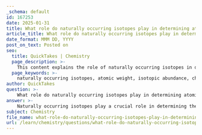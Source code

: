 ```yaml
---
_schema: default
id: 167253
date: 2025-01-31
title: What role do naturally occurring isotopes play in determining atomic weight?
article_title: What role do naturally occurring isotopes play in determining atomic weight?
date_format: MMM DD, YYYY
post_on_text: Posted on
seo:
  title: QuickTakes | Chemistry
  page_description: >-
    This content explains the role of naturally occurring isotopes in determining atomic weight, emphasizing how the weighted average of the isotopes' masses and their abundances contribute to the atomic weight of elements like chlorine.
  page_keywords: >-
    naturally occurring isotopes, atomic weight, isotopic abundance, chlorine isotopes, atomic mass, chemistry, physics, weighted average, periodic table, MCAT preparation
author: QuickTakes
question: >-
    What role do naturally occurring isotopes play in determining atomic weight?
answer: >-
    Naturally occurring isotopes play a crucial role in determining the atomic weight of an element. Atomic weight is defined as the weighted average of the masses of all naturally occurring isotopes of an element, taking into account their relative abundances in nature. This means that the atomic weight reflects not just the mass of the isotopes themselves, but also how common each isotope is.\n\nFor example, chlorine has two stable isotopes: chlorine-35 and chlorine-37. The atomic weight of chlorine is approximately 35.5 AMU, which is calculated based on the natural abundance of these isotopes—about 75% of chlorine found in nature is chlorine-35, while about 25% is chlorine-37. The calculation for atomic weight can be expressed as:\n\n$$\n\text{Atomic Weight} = \frac{(\text{mass of isotope 1} \times \text{abundance of isotope 1}) + (\text{mass of isotope 2} \times \text{abundance of isotope 2})}{100}\n$$\n\nIn this case, the contribution of each isotope to the atomic weight is weighted by its abundance, leading to an atomic weight that is closer to the mass of the more abundant isotope (chlorine-35) than to the less abundant one (chlorine-37).\n\nThis concept is essential for understanding how atomic weights are reported on the periodic table and is particularly important for fields such as chemistry and physics, where precise measurements of atomic properties are necessary. The distinction between atomic mass (the mass of a specific isotope) and atomic weight (the average based on abundance) is vital for mastering these concepts, especially in preparation for exams like the MCAT.
subject: Chemistry
file_name: what-role-do-naturally-occurring-isotopes-play-in-determining-atomic-weight.md
url: /learn/chemistry/questions/what-role-do-naturally-occurring-isotopes-play-in-determining-atomic-weight
---
```


&nbsp;